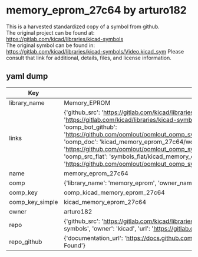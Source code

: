 # memory_eprom_27c64 by arturo182  
This is a harvested standardized copy of a symbol from github.  
The original project can be found at:  
https://gitlab.com/kicad/libraries/kicad-symbols  
The original symbol can be found in:
https://gitlab.com/kicad/libraries/kicad-symbols/Video.kicad_sym
Please consult that link for additional, details, files, and license information.  
## yaml dump  
| Key | Value |  
| --- | --- |  
| library_name | Memory_EPROM |  
| links | {'github_src': 'https://gitlab.com/kicad/libraries/kicad-symbols/Video.kicad_sym', 'github_src_repo': 'https://gitlab.com/kicad/libraries/kicad-symbols', 'oomp_bot': 'kicad_memory_eprom_27c64/working', 'oomp_bot_github': 'https://github.com/oomlout/oomlout_oomp_symbol_bot/tree/main/kicad_memory_eprom_27c64/working', 'oomp_doc': 'kicad_memory_eprom_27c64/working', 'oomp_doc_github': 'https://github.com/oomlout/oomlout_oomp_symbol_doc/tree/main/kicad_memory_eprom_27c64/working', 'oomp_src_flat': 'symbols_flat/kicad_memory_eprom_27c64/working', 'oomp_src_flat_github': 'https://github.com/oomlout/oomlout_oomp_symbol_src/tree/main/kicad_memory_eprom_27c64/working'} |  
| name | memory_eprom_27c64 |  
| oomp | {'library_name': 'memory_eprom', 'owner_name': 'kicad', 'symbol_name': 'memory_eprom_27c64'} |  
| oomp_key | oomp_kicad_memory_eprom_27c64 |  
| oomp_key_simple | kicad_memory_eprom_27c64 |  
| owner | arturo182 |  
| repo | {'github_src': 'https://gitlab.com/kicad/libraries/kicad-symbols/Video.kicad_sym', 'name': 'libraries/kicad-symbols', 'owner': 'kicad', 'url': 'https://gitlab.com/kicad/libraries/kicad-symbols'} |  
| repo_github | {'documentation_url': 'https://docs.github.com/rest/repos/repos#get-a-repository', 'message': 'Not Found'} |  

